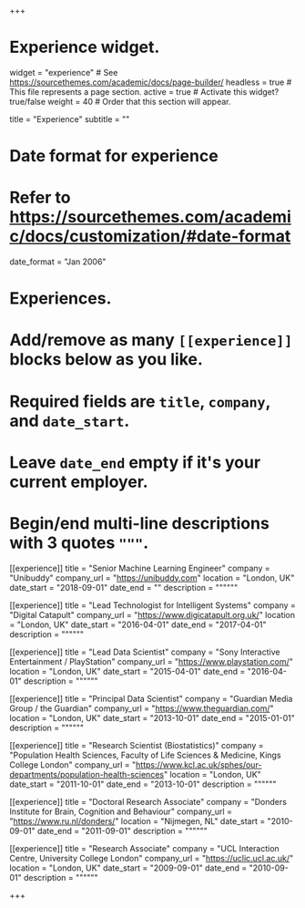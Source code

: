 +++
# Experience widget.
widget = "experience"  # See https://sourcethemes.com/academic/docs/page-builder/
headless = true  # This file represents a page section.
active = true  # Activate this widget? true/false
weight = 40  # Order that this section will appear.

title = "Experience"
subtitle = ""

# Date format for experience
#   Refer to https://sourcethemes.com/academic/docs/customization/#date-format
date_format = "Jan 2006"

# Experiences.
#   Add/remove as many `[[experience]]` blocks below as you like.
#   Required fields are `title`, `company`, and `date_start`.
#   Leave `date_end` empty if it's your current employer.
#   Begin/end multi-line descriptions with 3 quotes `"""`.
[[experience]]
  title = "Senior Machine Learning Engineer"
  company = "Unibuddy"
  company_url = "https://unibuddy.com"
  location = "London, UK"
  date_start = "2018-09-01"
  date_end = ""
  description = """"""

[[experience]]
  title = "Lead Technologist for Intelligent Systems"
  company = "Digital Catapult"
  company_url = "https://www.digicatapult.org.uk/"
  location = "London, UK"
  date_start = "2016-04-01"
  date_end = "2017-04-01"
  description = """"""

  [[experience]]
  title = "Lead Data Scientist"
  company = "Sony Interactive Entertainment / PlayStation"
  company_url = "https://www.playstation.com/"
  location = "London, UK"
  date_start = "2015-04-01"
  date_end = "2016-04-01"
  description = """"""

  [[experience]]
  title = "Principal Data Scientist"
  company = "Guardian Media Group / the Guardian"
  company_url = "https://www.theguardian.com/"
  location = "London, UK"
  date_start = "2013-10-01"
  date_end = "2015-01-01"
  description = """"""

  [[experience]]
  title = "Research Scientist (Biostatistics)"
  company = "Population Health Sciences, Faculty of Life Sciences & Medicine, Kings College London"
  company_url = "https://www.kcl.ac.uk/sphes/our-departments/population-health-sciences"
  location = "London, UK"
  date_start = "2011-10-01"
  date_end = "2013-10-01"
  description = """"""

  [[experience]]
  title = "Doctoral Research Associate"
  company = "Donders Institute for Brain, Cognition and Behaviour"
  company_url = "https://www.ru.nl/donders/"
  location = "Nijmegen, NL"
  date_start = "2010-09-01"
  date_end = "2011-09-01"
  description = """"""

  [[experience]]
  title = "Research Associate"
  company = "UCL Interaction Centre, University College London"
  company_url = "https://uclic.ucl.ac.uk/"
  location = "London, UK"
  date_start = "2009-09-01"
  date_end = "2010-09-01"
  description = """"""

+++
